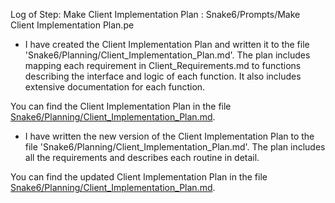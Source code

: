 Log of Step: Make Client Implementation Plan : Snake6/Prompts/Make Client Implementation Plan.pe


 - I have created the Client Implementation Plan and written it to the file 'Snake6/Planning/Client_Implementation_Plan.md'. The plan includes mapping each requirement in Client_Requirements.md to functions describing the interface and logic of each function. It also includes extensive documentation for each function.

You can find the Client Implementation Plan in the file [Snake6/Planning/Client_Implementation_Plan.md](Snake6/Planning/Client_Implementation_Plan.md).

 - I have written the new version of the Client Implementation Plan to the file 'Snake6/Planning/Client_Implementation_Plan.md'. The plan includes all the requirements and describes each routine in detail.

You can find the updated Client Implementation Plan in the file [Snake6/Planning/Client_Implementation_Plan.md](Snake6/Planning/Client_Implementation_Plan.md).